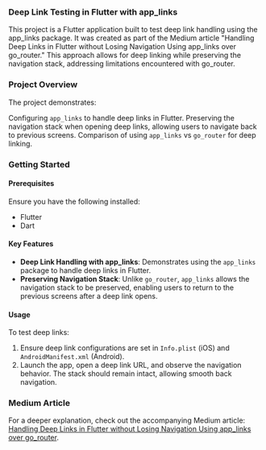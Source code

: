 ### Deep Link Testing in Flutter with app_links
This project is a Flutter application built to test deep link handling using the app_links package. It was created as part of the Medium article "Handling Deep Links in Flutter without Losing Navigation Using app_links over go_router." This approach allows for deep linking while preserving the navigation stack, addressing limitations encountered with go_router.

### Project Overview
The project demonstrates:

Configuring `app_links` to handle deep links in Flutter.
Preserving the navigation stack when opening deep links, allowing users to navigate back to previous screens.
Comparison of using `app_links` vs `go_router` for deep linking.


### Getting Started
#### Prerequisites
Ensure you have the following installed:

- Flutter
- Dart


#### Key Features
- **Deep Link Handling with app_links**: Demonstrates using the `app_links` package to handle deep links in Flutter.
- **Preserving Navigation Stack**: Unlike `go_router`, `app_links` allows the navigation stack to be preserved, enabling users to return to the previous screens after a deep link opens.

#### Usage
To test deep links:

1. Ensure deep link configurations are set in `Info.plist` (iOS) and `AndroidManifest.xml` (Android).
2. Launch the app, open a deep link URL, and observe the navigation behavior. The stack should remain intact, allowing smooth back navigation.

### Medium Article
For a deeper explanation, check out the accompanying Medium article: [Handling Deep Links in Flutter without Losing Navigation Using app_links over go_router](https://medium.com/@pinky.hlaing173/handling-deep-links-in-flutter-without-losing-navigation-using-app-links-over-go-router-45845bc07373 "Handling Deep Links in Flutter without Losing Navigation Using app_links over go_router").
